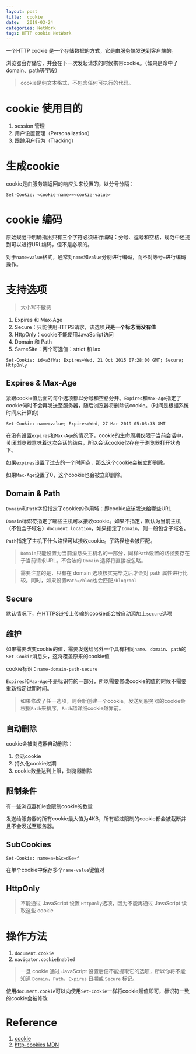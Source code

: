 ```yaml
---
layout: post
title:  cookie
date:   2019-03-24
categories: NetWork
tags: HTTP cookie NetWork
---
```


一个HTTP cookie 是一个存储数据的方式，它是由服务端发送到客户端的。

浏览器会存储它，并会在下一次发起请求的时候携带cookie。（如果是命中了domain、path等字段）

<!--more-->

> cookie是纯文本格式，不包含任何可执行的代码。

# cookie 使用目的

1. session 管理
2. 用户设置管理（Personalization）
3. 跟踪用户行为（Tracking）

# 生成cookie

cookie是由服务端返回的响应头来设置的，以分号分隔：

```http
Set-Cookie: <cookie-name>=<cookie-value>
```

# cookie 编码

原始规范中明确指出只有三个字符必须进行编码：分号、逗号和空格，规范中还提到可以进行URL编码，但不是必须的。

对于`name=value`格式，通常对`name`和`value`分别进行编码，而不对等号`=`进行编码操作。

# 支持选项

> 大小写不敏感

1. Expires 和 Max-Age
2. Secure：只能使用HTTPS请求，该选项**只是一个标志而没有值**
3. HttpOnly：cookie不能使用JavaScript访问
4. Domain 和 Path
5. SameSite：两个可选值：strict 和 lax

```http
Set-Cookie: id=a3fWa; Expires=Wed, 21 Oct 2015 07:28:00 GMT; Secure; HttpOnly
```

## Expires & Max-Age

紧跟cookie值后面的每个选项都以分号和空格分开。`Expires`和`Max-Age`指定了cookie何时不会再发送至服务器，随后浏览器将删除该cookie。（时间是根据系统时间来计算的）

```http
Set-Cookie: name=value; Expires=Wed, 27 Mar 2019 05:03:33 GMT
```

在没有设置`expires`和`Max-Age`的情况下，cookie的生命周期仅限于当前会话中，关闭浏览器意味着这次会话的结束，所以会话cookie仅存在于浏览器打开状态下。

如果`expires`设置了过去的一个时间点，那么这个cookie会被立即删除。

如果`Max-Age`设置了0，这个cookie也会被立即删除。

## Domain & Path

`Domain`和`Path`字段指定了cookie的作用域：即cookie应该发送给哪些URL

`Domain`标识符指定了哪些主机可以接收cookie。如果不指定，默认为当前主机（不包含子域名）`document.location`，如果指定了`Domain`，则一般包含子域名。

`Path`指定了主机下什么路径可以接收cookie。子路径也会被匹配。

> `Domain`只能设置为当前消息头主机名的一部分，同样`Path`设置的路径要存在于当前请求URL。不合法的 `Domain` 选择将直接被忽略。

> 需要注意的是，只有在 domain 选项核实完毕之后才会对 path 属性进行比较。同时，如果设置`Path=/blog`也会匹配`/blogrool`

## Secure

默认情况下，在HTTPS链接上传输的cookie都会被自动添加上`secure`选项

## 维护

如果需要改变cookie的值，需要发送给另外一个具有相同`name`、`domain`、`path`的`Set-Cookie`消息头，这将覆盖原来的cookie值

cookie标识：`name-domain-path-secure`

`Expires`和`Max-Age`不是标识符的一部分，所以需要修改cookie的值的时候不需要重新指定过期时间。

> 如果修改了任一选项，则会新创建一个cookie。发送到服务器的cookie会根据`Path`来排序，`Path`越详细cookie越靠前。

## 自动删除

cookie会被浏览器自动删除：

1. 会话cookie
2. 持久化cookie过期
3. cookie数量达到上限，浏览器删除

## 限制条件

有一些浏览器如ie会限制cookie的数量

发送给服务器的所有cookie最大值为4KB，所有超过限制的cookie都会被截断并且不会发送至服务器。

## SubCookies

```http
Set-Cookie: name=a=b&c=d&e=f
```

在单个cookie中保存多个`name-value`键值对

## HttpOnly

>不能通过 JavaScript 设置 `HttpOnly`选项，因为不能再通过 JavaScript 读取这些 cookie

# 操作方法

1. `document.cookie`
2. `navigator.cookieEnabled`

> 一旦 cookie 通过 JavaScript 设置后便不能提取它的选项，所以你将不能知道 `Domain`，`Path`，`Expires` 日期或 `Secure` 标记。

使用`document.cookie`可以向使用`Set-Cookie`一样将cookie赋值即可，标识符一致的cookie会被修改

# Reference

1. [cookie](https://www.kancloud.cn/kancloud/http-cookies-explained/48317)
2. [http-cookies MDN](https://developer.mozilla.org/en-US/docs/Web/HTTP/Cookies)